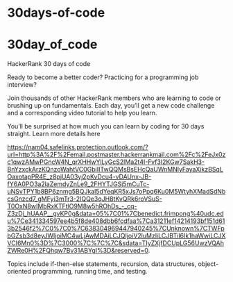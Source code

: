 # 30days-of-code




# 30day_of_code
HackerRank 30 days of code

Ready to become a better coder? Practicing for a programming job interview?

Join thousands of other HackerRank members who are learning to code or brushing up on fundamentals. Each day, you’ll get a new code challenge and a corresponding video tutorial to help you learn.

You’ll be surprised at how much you can learn by coding for 30 days straight. Learn more details here 

https://nam04.safelinks.protection.outlook.com/?url=http%3A%2F%2Femail.postmaster.hackerrankmail.com%2Fc%2FeJx0zc1qwzAMwPGncW4N_qrXHHwYlLyGcS2lMa2t4I-Fvf3I2KGw7SakH3-BnYzxckArzKQnzoWahtVC0GbiIITwQQMsBsEHcQaUWnMNlyFayaXikzBSqLOaxotapPR4E_z8pjUA03yj2pKvDcu4-vDAUnx-JB-fY6A0PO3a2laZemdyZnLe9_2FHYTJGSj5mCuTc-uNSvTPY1b8BP6znmg5BQJkal5dYeqKR5xJs7oPpq6Ku0M5WtyhXMadSdNbcsGnzcd7_gMFyi3mTr3-2IQQe3qJH8tKvQRk6roVSuS-T0OxN8wIMbRxKTFtlO9M8w5hROhDs_-_cq-Z3zDj_hUAAP__gvKP0g&data=05%7C01%7Cbenedict.frimpong%40udc.edu%7Ce341334597ee4b5f8de408dbb6fcdfaa%7Ca31211ef14214193bf151d613b2546f2%7C0%7C0%7C638304969447940245%7CUnknown%7CTWFpbGZsb3d8eyJWIjoiMC4wLjAwMDAiLCJQIjoiV2luMzIiLCJBTiI6Ik1haWwiLCJXVCI6Mn0%3D%7C3000%7C%7C%7C&sdata=TIyZXjfDCUpLG56UwzVQAhZWRe0H%2FQhqw7Bv31ABYgI%3D&reserved=0.

Topics include 
if-then-else statements, 
recursion, 
data structures, 
object-oriented programming, 
running time, and testing.
